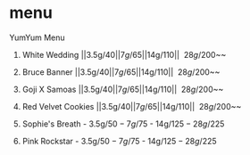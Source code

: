 # menu
YumYum Menu
1) White Wedding          ||3.5g/$40||7g/$65||14g/$110||~~28g/$200~~
2) Bruce Banner           ||3.5g/$40||7g/$65||14g/$110||~~28g/$200~~
3) Goji X Samoas          ||3.5g/$40||7g/$65||14g/$110||~~28g/$200~~
4) Red Velvet Cookies     ||3.5g/$40||7g/$65||14g/$110||~~28g/$200~~

1) Sophie's Breath        - 3.5g/$50 -  7g/$75  -  14g/$125  -  28g/$225
2) Pink Rockstar          - 3.5g/$50 -  7g/$75  -  14g/$125  -  28g/$225
